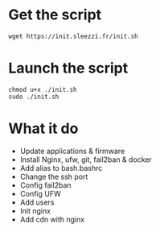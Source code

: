# Get the script
``` shell
wget https://init.sleezzi.fr/init.sh
```
# Launch the script
``` shell
chmod u+x ./init.sh
sudo ./init.sh
```

# What it do
- Update applications & firmware
- Install Nginx, ufw, git, fail2ban & docker
- Add alias to bash.bashrc
- Change the ssh port
- Config fail2ban
- Config UFW
- Add users
- Init nginx
- Add cdn with nginx

